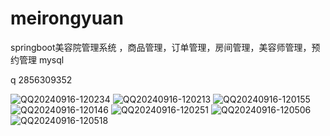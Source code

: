 # meirongyuan
springboot美容院管理系统 ，商品管理，订单管理，房间管理，美容师管理，预约管理
mysql

q 2856309352

![QQ20240916-120234](https://github.com/user-attachments/assets/6163e509-7726-445d-8130-a91086a45d0b)
![QQ20240916-120213](https://github.com/user-attachments/assets/c71570e5-3dec-4f2a-b269-35c546f35232)
![QQ20240916-120155](https://github.com/user-attachments/assets/3c33ffb5-d340-4670-ab08-f632fd1f249f)
![QQ20240916-120146](https://github.com/user-attachments/assets/a73e3f14-468c-485b-85d4-a0f3dc55a34b)
![QQ20240916-120251](https://github.com/user-attachments/assets/593f377e-8db2-4048-aa8f-cae282f8907a)
![QQ20240916-120506](https://github.com/user-attachments/assets/01e69db3-8f46-492d-b6e0-5389e55a703f)
![QQ20240916-120518](https://github.com/user-attachments/assets/34f43f54-566a-4d48-b17b-32e71ea2921a)



